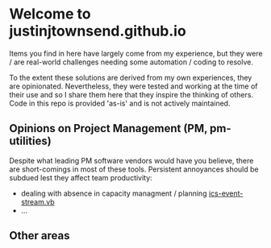 # Welcome to justinjtownsend.github.io
Items you find in here have largely come from my experience, but they were / are real-world challenges needing some automation / coding to resolve.

To the extent these solutions are derived from my own experiences, they are opinionated. Nevertheless, they were tested and working at the time of their use and so I share them here that they inspire the thinking of others. Code in this repo is provided 'as-is' and is not actively maintained.

## Opinions on Project Management (PM, pm-utilities)
Despite what leading PM software vendors would have you believe, there are short-comings in most of these tools. Persistent annoyances should be subdued lest they affect team productivity:

- dealing with absence in capacity managment / planning [ics-event-stream.vb](pm-utilities/ics-event-stream.vb)
- ...

## Other areas

